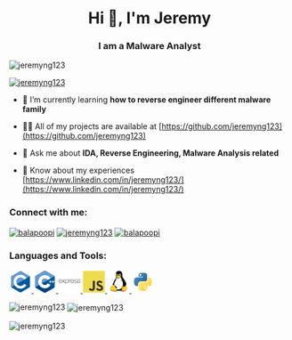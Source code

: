 <h1 align="center">Hi 👋, I'm Jeremy</h1>
<h3 align="center">I am a Malware Analyst</h3>

<p align="left"> <img src="https://komarev.com/ghpvc/?username=jeremyng123&label=Profile%20views&color=0e75b6&style=flat" alt="jeremyng123" /> </p>

<p align="left"> <a href="https://github.com/ryo-ma/github-profile-trophy"><img src="https://github-profile-trophy.vercel.app/?username=jeremyng123" alt="jeremyng123" /></a> </p>

- 🌱 I’m currently learning **how to reverse engineer different malware family**

- 👨‍💻 All of my projects are available at [https://github.com/jeremyng123](https://github.com/jeremyng123)

- 💬 Ask me about **IDA, Reverse Engineering, Malware Analysis related**

- 📄 Know about my experiences [https://www.linkedin.com/in/jeremyng123/](https://www.linkedin.com/in/jeremyng123/)

<h3 align="left">Connect with me:</h3>
<p align="left">
<a href="https://twitter.com/balapoopi" target="blank"><img align="center" src="https://raw.githubusercontent.com/rahuldkjain/github-profile-readme-generator/master/src/images/icons/Social/twitter.svg" alt="balapoopi" height="30" width="40" /></a>
<a href="https://linkedin.com/in/jeremyng123" target="blank"><img align="center" src="https://raw.githubusercontent.com/rahuldkjain/github-profile-readme-generator/master/src/images/icons/Social/linked-in-alt.svg" alt="jeremyng123" height="30" width="40" /></a>
<a href="https://stackoverflow.com/users/balapoopi" target="blank"><img align="center" src="https://raw.githubusercontent.com/rahuldkjain/github-profile-readme-generator/master/src/images/icons/Social/stack-overflow.svg" alt="balapoopi" height="30" width="40" /></a>
</p>

<h3 align="left">Languages and Tools:</h3>
<p align="left"> <a href="https://www.cprogramming.com/" target="_blank" rel="noreferrer"> <img src="https://raw.githubusercontent.com/devicons/devicon/master/icons/c/c-original.svg" alt="c" width="40" height="40"/> </a> <a href="https://www.w3schools.com/cpp/" target="_blank" rel="noreferrer"> <img src="https://raw.githubusercontent.com/devicons/devicon/master/icons/cplusplus/cplusplus-original.svg" alt="cplusplus" width="40" height="40"/> </a> <a href="https://expressjs.com" target="_blank" rel="noreferrer"> <img src="https://raw.githubusercontent.com/devicons/devicon/master/icons/express/express-original-wordmark.svg" alt="express" width="40" height="40"/> </a> <a href="https://developer.mozilla.org/en-US/docs/Web/JavaScript" target="_blank" rel="noreferrer"> <img src="https://raw.githubusercontent.com/devicons/devicon/master/icons/javascript/javascript-original.svg" alt="javascript" width="40" height="40"/> </a> <a href="https://www.linux.org/" target="_blank" rel="noreferrer"> <img src="https://raw.githubusercontent.com/devicons/devicon/master/icons/linux/linux-original.svg" alt="linux" width="40" height="40"/> </a> <a href="https://www.python.org" target="_blank" rel="noreferrer"> <img src="https://raw.githubusercontent.com/devicons/devicon/master/icons/python/python-original.svg" alt="python" width="40" height="40"/> </a> 

<p><img align="left" src="https://github-readme-stats-sigma-five.vercel.app/api/top-langs?username=jeremyng123&show_icons=true&locale=en&layout=compact" alt="jeremyng123" /></p>

<p>&nbsp;<img align="center" src="https://github-readme-stats-sigma-five.vercel.app/api?username=jeremyng123&show_icons=true&locale=en" alt="jeremyng123" /></p>

<p><img align="center" src="https://github-readme-streak-stats.herokuapp.com/?user=jeremyng123&" alt="jeremyng123" /></p>
